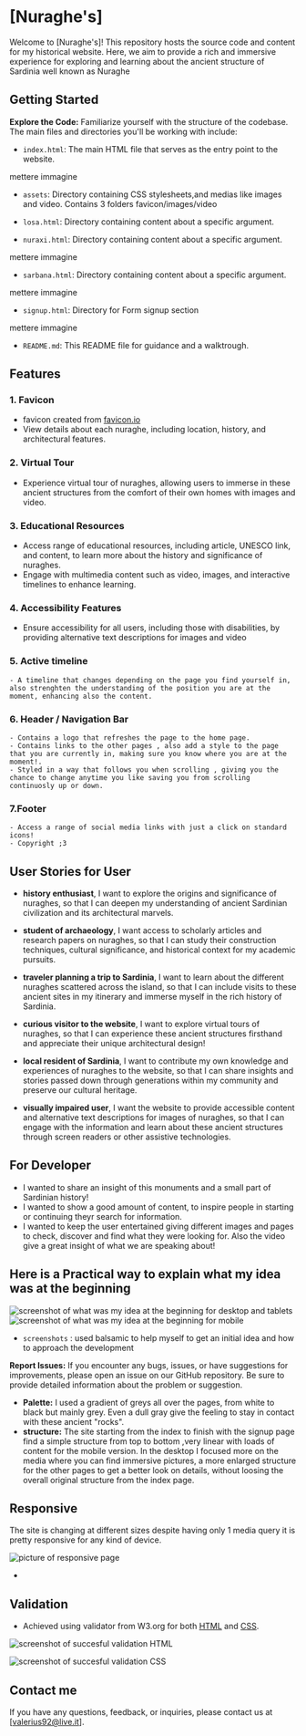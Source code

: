 # [Nuraghe's]

Welcome to [Nuraghe's]! This repository hosts the source code and content for my historical website. Here, we aim to provide a rich and immersive experience for exploring and learning about the ancient structure of Sardinia well known as Nuraghe

## Getting Started
**Explore the Code:** Familiarize yourself with the structure of the codebase. The main files and directories you'll be working with include:
- `index.html`: The main HTML file that serves as the entry point to the website.

mettere immagine


- `assets`: Directory containing CSS stylesheets,and medias like images and video. Contains 3 folders favicon/images/video


- `losa.html`: Directory containing content about a specific argument.


- `nuraxi.html`: Directory containing content about a specific argument.

mettere immagine


- `sarbana.html`: Directory containing content about a specific argument.

mettere immagine

- `signup.html`: Directory for Form signup section

mettere immagine


- `README.md`: This README file for guidance and a walktrough.

## Features

### 1. Favicon
   - favicon created from [favicon.io](https://favicon.io/favicon-generator/)
   - View details about each nuraghe, including location, history, and architectural features.

### 2. Virtual Tour
   - Experience virtual tour of nuraghes, allowing users to immerse in these ancient structures from the comfort of their own homes with images and video.

### 3. Educational Resources
   - Access range of educational resources, including article, UNESCO link, and content, to learn more about the history and significance of nuraghes.
   - Engage with multimedia content such as video, images, and interactive timelines to enhance learning.


### 4. Accessibility Features
   - Ensure accessibility for all users, including those with disabilities, by providing alternative text descriptions for images and video

### 5. Active timeline
    - A timeline that changes depending on the page you find yourself in,   also strenghten the understanding of the position you are at the moment, enhancing also the content.

### 6. Header / Navigation Bar 
    - Contains a logo that refreshes the page to the home page.
    - Contains links to the other pages , also add a style to the page that you are currently in, making sure you know where you are at the moment!.
    - Styled in a way that follows you when scrolling , giving you the chance to change anytime you like saving you from scrolling continuosly up or down.

### 7.Footer 
    - Access a range of social media links with just a click on standard icons!
    - Copyright ;3

## User Stories for User

- **history enthusiast**, I want to explore the origins and significance of nuraghes, so that I can deepen my understanding of ancient Sardinian civilization and its architectural marvels.

- **student of archaeology**, I want access to scholarly articles and research papers on nuraghes, so that I can study their construction techniques, cultural significance, and historical context for my academic pursuits.

- **traveler planning a trip to Sardinia**, I want to learn about the different nuraghes scattered across the island, so that I can include visits to these ancient sites in my itinerary and immerse myself in the rich history of Sardinia.

- **curious visitor to the website**, I want to explore virtual tours of nuraghes, so that I can experience these ancient structures firsthand and appreciate their unique architectural design!

- **local resident of Sardinia**, I want to contribute my own knowledge and experiences of nuraghes to the website, so that I can share insights and stories passed down through generations within my community and preserve our cultural heritage.


- **visually impaired user**, I want the website to provide accessible content and alternative text descriptions for images of nuraghes, so that I can engage with the information and learn about these ancient structures through screen readers or other assistive technologies.

## For Developer

-  I wanted to share an insight of this monuments and a small part of Sardinian history!
-  I wanted to show a good amount of content, to inspire people in starting or continuing theyr search for information.
-  I wanted to keep the user entertained giving different images and pages to check, discover and find what they were looking for.
    Also the video give a great insight of what we are speaking about!


## Here is a Practical way to explain what my idea was at the beginning
![screenshot of what was my idea at the beginning for desktop and tablets](assets/images/screendesk.png)
![screenshot of what was my idea at the beginning for mobile](./assets/images/screenmobile.png)

- `screenshots` : used balsamic to help myself to get an initial idea and how to approach the development

**Report Issues:** If you encounter any bugs, issues, or have suggestions for improvements, please open an issue on our GitHub repository. Be sure to provide detailed information about the problem or suggestion.


- **Palette:** I used a gradient of greys all over the pages, from white to black but mainly grey. Even a dull gray give the feeling to stay in contact with these ancient "rocks".
- **structure:** The site starting from the index to finish with the signup page find a simple structure from top to bottom ,very linear with loads of content for the mobile version.
In the desktop I focused more on the media where you can find immersive pictures, a more enlarged structure for the other pages to get a better look on details, without loosing the overall original structure from the index page.



## Responsive
The site is changing at different sizes despite having only 1 media query it is pretty responsive for any kind of device.

![picture of responsive page](./assets/images/responsive.png)

-
## Validation
- Achieved using validator from W3.org for both [HTML](https://validator.w3.org/) and [CSS](https://jigsaw.w3.org/css-validator/).

![screenshot of succesful validation HTML](./assets/images/validation%20html.png)

![screenshot of succesful validation CSS](./assets/images/valida-css.png)

## Contact me

If you have any questions, feedback, or inquiries, please contact us at [valerius92@live.it].

